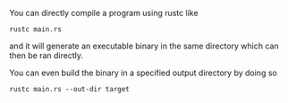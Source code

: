 You can directly compile a program using rustc like

```
rustc main.rs
```

and it will generate an executable binary in the same directory which can then be
ran directly.

You can even build the binary in a specified output directory by doing so

```
rustc main.rs --out-dir target
```
